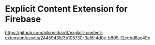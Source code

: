 # Explicit Content Extension for Firebase

https://github.com/nilsreichardt/explicit-content-extension/assets/24459435/3b105730-3af6-4d0e-b805-f2edbd8ae49c

